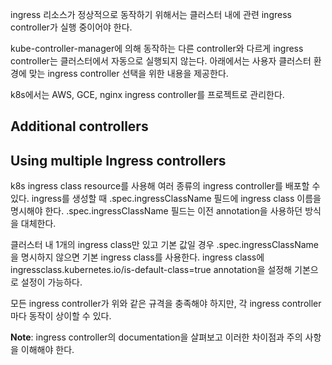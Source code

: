 ingress 리소스가 정상적으로 동작하기 위해서는 클러스터 내에 관련 ingress controller가 실행 중이어야 한다.

kube-controller-manager에 의해 동작하는 다른 controller와 다르게 ingress controller는 클러스터에서 자동으로 실행되지 않는다. 아래에서는 사용자 클러스터 환경에 맞는 ingress controller 선택을 위한 내용을 제공한다.

k8s에서는 AWS, GCE, nginx ingress controller를 프로젝트로 관리한다.

## Additional controllers

## Using multiple Ingress controllers
k8s ingress class resource를 사용해 여러 종류의 ingress controller를 배포할 수 있다. ingress를 생성할 때 .spec.ingressClassName 필드에 ingress class 이름을 명시해야 한다. .spec.ingressClassName 필드는 이전 annotation을 사용하던 방식을 대체한다.

클러스터 내 1개의 ingress class만 있고 기본 값일 경우 .spec.ingressClassName을 명시하지 않으면 기본 ingress class를 사용한다. ingress class에 ingressclass.kubernetes.io/is-default-class=true annotation을 설정해 기본으로 설정이 가능하다.

모든 ingress controller가 위와 같은 규격을 충족해야 하지만, 각 ingress controller마다 동작이 상이할 수 있다.

**Note**: ingress controller의 documentation을 살펴보고 이러한 차이점과 주의 사항을 이해해야 한다.